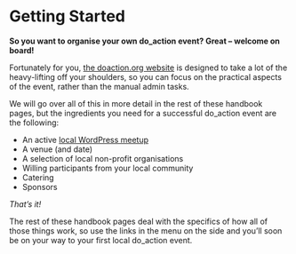 # Getting Started

**So you want to organise your own do_action event? Great – welcome on board!**

Fortunately for you, [the doaction.org website](http://doaction.org/) is designed to take a lot of the heavy-lifting off your shoulders, so you can focus on the practical aspects of the event, rather than the manual admin tasks.

We will go over all of this in more detail in the rest of these handbook pages, but the ingredients you need for a successful do_action event are the following:

*   An active [local WordPress meetup](https://make.wordpress.org/community/handbook/meetup-organizer/welcome/)
*   A venue (and date)
*   A selection of local non-profit organisations
*   Willing participants from your local community
*   Catering
*   Sponsors

_That’s it!_

The rest of these handbook pages deal with the specifics of how all of those things work, so use the links in the menu on the side and you’ll soon be on your way to your first local do_action event.
